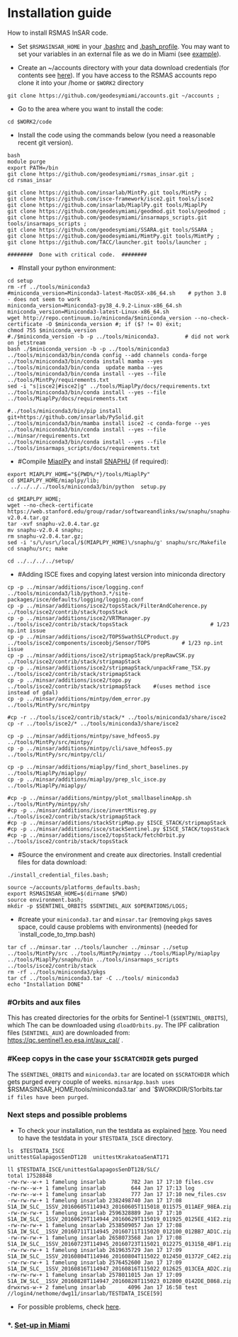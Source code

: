# Installation guide
How to install RSMAS InSAR code.

* Set `$RSMASINSAR_HOME` in your [.bashrc](https://github.com/falkamelung/rsmas_insar/blob/master/docs/bashrc_contents.md) 
and [.bash_profile](./bash_profile.md).  You may want to set your variables in an external file as we do in Miami (see [example](https://gist.github.com/falkamelung/f1281c38e301a3296ab0483f946cac4b)).

* Create an ~/accounts directory with your data download credentials (for contents see [here](./accounts_info.md)). If you have access to the RSMAS accounts repo clone it into your /home or `$WORK2` directory 

```
git clone https://github.com/geodesymiami/accounts.git ~/accounts ;
```

* Go to the area where you want to install the code:

```
cd $WORK2/code
```

* Install the code using the commands below (you need a reasonable recent git version). 

```
bash
module purge
export PATH=/bin
git clone https://github.com/geodesymiami/rsmas_insar.git ;
cd rsmas_insar

git clone https://github.com/insarlab/MintPy.git tools/MintPy ;
git clone https://github.com/isce-framework/isce2.git tools/isce2
git clone https://github.com/insarlab/MiaplPy.git tools/MiaplPy 
git clone https://github.com/geodesymiami/geodmod.git tools/geodmod ;
git clone https://github.com/geodesymiami/insarmaps_scripts.git tools/insarmaps_scripts ;
git clone https://github.com/geodesymiami/SSARA.git tools/SSARA ;
git clone https://github.com/geodesymiami/MimtPy.git tools/MimtPy ;
git clone https://github.com/TACC/launcher.git tools/launcher ;

########  Done with critical code.  ########
```
* #Install your python environment:
```
cd setup
rm -rf ../tools/miniconda3
#miniconda_version=Miniconda3-latest-MacOSX-x86_64.sh    # python 3.8  - does not seem to work
miniconda_version=Miniconda3-py38_4.9.2-Linux-x86_64.sh
miniconda_version=Miniconda3-latest-Linux-x86_64.sh
wget http://repo.continuum.io/miniconda/$miniconda_version --no-check-certificate -O $miniconda_version #; if ($? != 0) exit; 
chmod 755 $miniconda_version
#./$miniconda_version -b -p ../tools/miniconda3.        # did not work on jetstream
bash ./$miniconda_version -b -p ../tools/miniconda3
../tools/miniconda3/bin/conda config --add channels conda-forge
../tools/miniconda3/bin/conda install mamba --yes
../tools/miniconda3/bin/conda  update mamba --yes
../tools/miniconda3/bin/conda install --yes --file ../tools/MintPy/requirements.txt
sed -i "s|isce2|#isce2|g" ../tools/MiaplPy/docs/requirements.txt
../tools/miniconda3/bin/conda install --yes --file ../tools/MiaplPy/docs/requirements.txt

#../tools/miniconda3/bin/pip install git+https://github.com/insarlab/PySolid.git
../tools/miniconda3/bin/mamba install isce2 -c conda-forge --yes 
../tools/miniconda3/bin/conda install --yes --file ../minsar/requirements.txt
../tools/miniconda3/bin/conda install --yes --file ../tools/insarmaps_scripts/docs/requirements.txt

```
* #Compile [MiaplPy](https://github.com/geodesymiami/MiaplPy) and install [SNAPHU](https://web.stanford.edu/group/radar/softwareandlinks/sw/snaphu/) (if required):
```
export MIAPLPY_HOME="${PWD%/*}/tools/MiaplPy"
cd $MIAPLPY_HOME/miaplpy/lib;
 ../../../../tools/miniconda3/bin/python  setup.py
 
cd $MIAPLPY_HOME;
wget --no-check-certificate  https://web.stanford.edu/group/radar/softwareandlinks/sw/snaphu/snaphu-v2.0.4.tar.gz
tar -xvf snaphu-v2.0.4.tar.gz
mv snaphu-v2.0.4 snaphu;
rm snaphu-v2.0.4.tar.gz;
sed -i 's/\/usr\/local/$(MIAPLPY_HOME)\/snaphu/g' snaphu/src/Makefile
cd snaphu/src; make

cd ../../../../setup/
```
* #Adding ISCE fixes and copying latest version into miniconda directory
```
cp -p ../minsar/additions/isce/logging.conf ../tools/miniconda3/lib/python3.*/site-packages/isce/defaults/logging/logging.conf
cp -p ../minsar/additions/isce2/topsStack/FilterAndCoherence.py ../tools/isce2/contrib/stack/topsStack
cp -p ../minsar/additions/isce2/VRTManager.py ../tools/isce2/contrib/stack/topsStack                          # 1/23 np.int issue
cp -p ../minsar/additions/isce2/TOPSSwathSLCProduct.py ../tools/isce2/components/isceobj/Sensor/TOPS          # 1/23 np.int issue
cp -p ../minsar/additions/isce2/stripmapStack/prepRawCSK.py ../tools/isce2/contrib/stack/stripmapStack
cp -p ../minsar/additions/isce2/stripmapStack/unpackFrame_TSX.py ../tools/isce2/contrib/stack/stripmapStack
cp -p ../minsar/additions/isce2/topo.py ../tools/isce2/contrib/stack/stripmapStack    #(uses method isce instead of gdal)
cp -p ../minsar/additions/mintpy/dem_error.py ../tools/MintPy/src/mintpy 

#cp -r ../tools/isce2/contrib/stack/* ../tools/miniconda3/share/isce2 
cp -r ../tools/isce2/* ../tools/miniconda3/share/isce2 

cp -p ../minsar/additions/mintpy/save_hdfeos5.py ../tools/MintPy/src/mintpy/
cp -p ../minsar/additions/mintpy/cli/save_hdfeos5.py ../tools/MintPy/src/mintpy/cli/

cp -p ../minsar/additions/miaplpy/find_short_baselines.py  ../tools/MiaplPy/miaplpy/
cp -p ../minsar/additions/miaplpy/prep_slc_isce.py  ../tools/MiaplPy/miaplpy/

#cp -p ../minsar/additions/mintpy/plot_smallbaselineApp.sh ../tools/MintPy/mintpy/sh/
#cp -p ../minsar/additions/isce/invertMisreg.py ../tools/isce2/contrib/stack/stripmapStack
#cp -p ../minsar/additions/stackStripMap.py $ISCE_STACK/stripmapStack
#cp -p ../minsar/additions/isce/stackSentinel.py $ISCE_STACK/topsStack
#cp -p ../minsar/additions/isce2/topsStack/fetchOrbit.py ../tools/isce2/contrib/stack/topsStack

```

* #Source the environment and create aux directories. Install credential files for data download:
```
./install_credential_files.bash;

source ~/accounts/platforms_defaults.bash;
export RSMASINSAR_HOME=$(dirname $PWD)
source environment.bash;
mkdir -p $SENTINEL_ORBITS $SENTINEL_AUX $OPERATIONS/LOGS;
```

* #create your `miniconda3.tar` and `minsar.tar`  (removing `pkgs` saves space, could cause problems with environments) (needed for `install_code_to_tmp.bash)
```
tar cf ../minsar.tar ../tools/launcher ../minsar ../setup ../tools/MintPy/src ../tools/MimtPy/mimtpy ../tools/MiaplPy/miaplpy ../tools/MiaplPy/snaphu/bin ../tools/insarmaps_scripts ../tools/isce2/contrib/stack
rm -rf ../tools/miniconda3/pkgs
tar cf ../tools/miniconda3.tar -C ../tools/ miniconda3 
echo "Installation DONE"

```

### #Orbits and aux files
This has created directories for the orbits for Sentinel-1 (`$SENTINEL_ORBITS`), which The can be downloaded using `dloadOrbits.py`. The IPF calibration files (`SENTINEL_AUX`) are downloaded from: https://qc.sentinel1.eo.esa.int/aux_cal/ .

### #Keep copys in the case your `$SCRATCHDIR` gets purged
The `$SENTINEL_ORBITS` and `miniconda3.tar` are located on `$SCRATCHDIR` which  gets purged every couple of weeks. `minsarApp.bash uses `$RSMASINSAR_HOME/tools/miniconda3.tar` and  `$WORKDIR/S1orbits.tar`  if files have been purged`.

### Next steps and possible problems
* To check your installation, run the testdata as explained [here](https://github.com/geodesymiami/rsmas_insar/wiki/Testing-the-code). You need to have the testdata in your `$TESTDATA_ISCE` directory.

```
ls  $TESTDATA_ISCE
unittestGalapagosSenDT128  unittestKrakatoaSenAT171

ll $TESTDATA_ISCE/unittestGalapagosSenDT128/SLC/
total 17528848
-rw-rw--w-+ 1 famelung insarlab        782 Jan 17 17:10 files.csv
-rw-rw--w-+ 1 famelung insarlab        644 Jan 17 17:13 log
-rw-rw--w-+ 1 famelung insarlab        777 Jan 17 17:10 new_files.csv
-rw-rw-rw-+ 1 famelung insarlab 2382498740 Jan 17 17:08 S1A_IW_SLC__1SSV_20160605T114943_20160605T115018_011575_011AEF_98EA.zip
-rw-rw-rw-+ 1 famelung insarlab 2596328889 Jan 17 17:10 S1A_IW_SLC__1SSV_20160629T114944_20160629T115019_011925_0125EE_41E2.zip
-rw-rw-rw-+ 1 famelung insarlab 2538509057 Jan 17 17:08 S1A_IW_SLC__1SSV_20160711T114945_20160711T115020_012100_012BB7_AD1C.zip
-rw-rw-rw-+ 1 famelung insarlab 2658073568 Jan 17 17:08 S1A_IW_SLC__1SSV_20160723T114945_20160723T115021_012275_01315B_4BF1.zip
-rw-rw-rw-+ 1 famelung insarlab 2619635729 Jan 17 17:09 S1A_IW_SLC__1SSV_20160804T114946_20160804T115022_012450_01372F_C4E2.zip
-rw-rw-rw-+ 1 famelung insarlab 2576452600 Jan 17 17:09 S1A_IW_SLC__1SSV_20160816T114947_20160816T115022_012625_013CEA_AD2C.zip
-rw-rw-rw-+ 1 famelung insarlab 2578011015 Jan 17 17:09 S1A_IW_SLC__1SSV_20160828T114947_20160828T115023_012800_0142DE_D868.zip
drwxrws-w-+ 2 famelung insarlab       4096 Jan 17 16:58 test
//login4/nethome/dwg11/insarlab/TESTDATA_ISCE[59]
```
* For possible problems, check [here](https://github.com/geodesymiami/rsmas_insar/blob/master/setup/installation_issues.md).


### *. [Set-up in Miami](./set_up_miami.md) ###

